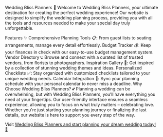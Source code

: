 Wedding Bliss Planners 💍
Welcome to Wedding Bliss Planners, your ultimate destination for creating the perfect wedding experience! Our website is designed to simplify the wedding planning process, providing you with all the tools and resources needed to make your special day truly unforgettable.

Features ✨
Comprehensive Planning Tools 📋: From guest lists to seating arrangements, manage every detail effortlessly.
Budget Tracker 💰: Keep your finances in check with our easy-to-use budget management system.
Vendor Directory 📞: Browse and connect with a curated list of trusted vendors, from florists to photographers.
Inspiration Gallery 💐: Get inspired by a collection of stunning wedding themes and ideas.
Personalized Checklists ✅: Stay organized with customized checklists tailored to your unique wedding needs.
Calendar Integration 📅: Sync your planning schedule with your personal calendar to never miss a deadline.
Why Choose Wedding Bliss Planners? 💕
Planning a wedding can be overwhelming, but with Wedding Bliss Planners, you'll have everything you need at your fingertips. Our user-friendly interface ensures a seamless experience, allowing you to focus on what truly matters – celebrating love. Whether you're just starting your planning journey or finalizing the last details, our website is here to support you every step of the way.

Visit <a href="https://wedding-planner-s-site.vercel.app"> Wedding Bliss Planners and start planning your dream wedding today! 🎉
